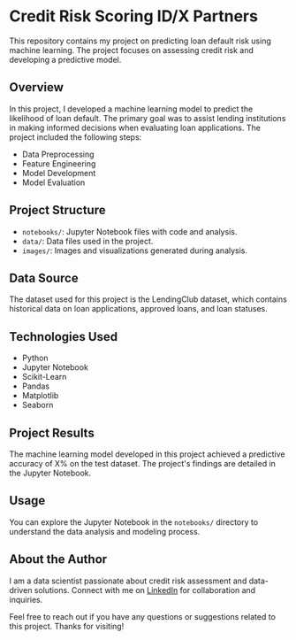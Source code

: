 # Credit Risk Scoring ID/X Partners

This repository contains my project on predicting loan default risk using machine learning. The project focuses on assessing credit risk and developing a predictive model.

## Overview

In this project, I developed a machine learning model to predict the likelihood of loan default. The primary goal was to assist lending institutions in making informed decisions when evaluating loan applications. The project included the following steps:

- Data Preprocessing
- Feature Engineering
- Model Development
- Model Evaluation

## Project Structure

- `notebooks/`: Jupyter Notebook files with code and analysis.
- `data/`: Data files used in the project.
- `images/`: Images and visualizations generated during analysis.

## Data Source

The dataset used for this project is the LendingClub dataset, which contains historical data on loan applications, approved loans, and loan statuses.

## Technologies Used

- Python
- Jupyter Notebook
- Scikit-Learn
- Pandas
- Matplotlib
- Seaborn

## Project Results

The machine learning model developed in this project achieved a predictive accuracy of X% on the test dataset. The project's findings are detailed in the Jupyter Notebook.

## Usage

You can explore the Jupyter Notebook in the `notebooks/` directory to understand the data analysis and modeling process.

## About the Author

I am a data scientist passionate about credit risk assessment and data-driven solutions. Connect with me on [LinkedIn](linkedin-url) for collaboration and inquiries.

Feel free to reach out if you have any questions or suggestions related to this project. Thanks for visiting!

